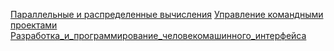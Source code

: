 [Параллельные и распределенные вычисления](Параллельные_и_распределенные_вычисления/1.md)
[Управление командными проектами](Управление_командными_проектами/1.md)
[Разработка_и_программирование_человекомашинного_интерфейса](Разработка_и_программирование_человекомашинного_интерфейса\1-2.md)
